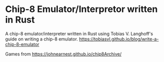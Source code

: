 ﻿# Chip-8 Emulator/Interpretor written in Rust

A chip-8 emulator/interpreter written in Rust using Tobias V. Langhoff's guide on writing a chip-8 emulator.
https://tobiasvl.github.io/blog/write-a-chip-8-emulator

Games from https://johnearnest.github.io/chip8Archive/

